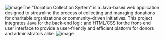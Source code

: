 ![image](https://github.com/Nisha2304tyagi/intracollagedonation/assets/120704195/18e81921-bfd3-413c-b7a4-350172684d49)The "Donation Collection System" is a Java-based web application designed to streamline the process of 
collecting and managing donations for charitable organizations or community-driven initiatives. 
This project integrates Java for the back-end logic and HTML/CSS for the front-end user interface to provide a user-friendly and efficient platform for donors and administrators alike.
![image](https://github.com/Nisha2304tyagi/intracollagedonation/assets/120704195/41cab23d-7506-4400-ab34-637beb6c1801)


